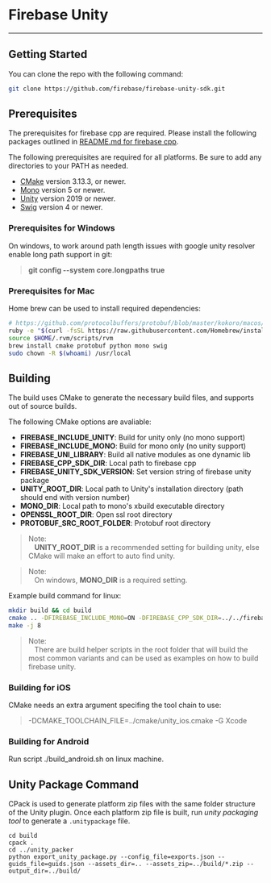 
# Firebase Unity #

---


## Getting Started
You can clone the repo with the following command:

``` bash
git clone https://github.com/firebase/firebase-unity-sdk.git
```

## Prerequisites
The prerequisites for firebase cpp are required. Please install the following
packages outlined in [README.md for firebase cpp](https://github.com/firebase/firebase-cpp-sdk/blob/master/README.md#prerequisites).

The following prerequisites are required for all platforms.  Be sure to add any
directories to your PATH as needed.

- [CMake](https://cmake.org/) version 3.13.3, or newer.
- [Mono](https://www.mono-project.com/) version 5 or newer.
- [Unity](https://unity.com/) version 2019 or newer.
- [Swig](http://www.swig.org/) version 4 or newer.

### Prerequisites for Windows
On windows, to work around path length issues with google unity resolver enable
long path support in git:

> **git config --system core.longpaths true**

### Prerequisites for Mac
Home brew can be used to install required dependencies:

```bash
# https://github.com/protocolbuffers/protobuf/blob/master/kokoro/macos/prepare_build_macos_rc#L20
ruby -e "$(curl -fsSL https://raw.githubusercontent.com/Homebrew/install/master/install)"
source $HOME/.rvm/scripts/rvm
brew install cmake protobuf python mono swig
sudo chown -R $(whoami) /usr/local
```

## Building
The build uses CMake to generate the necessary build files, and supports out of
source builds.

The following CMake options are avaliable:

* **FIREBASE_INCLUDE_UNITY**: Build for unity only (no mono support)
* **FIREBASE_INCLUDE_MONO**: Build for mono only (no unity support)
* **FIREBASE_UNI_LIBRARY**: Build all native modules as one dynamic lib
* **FIREBASE_CPP_SDK_DIR**: Local path to firebase cpp
* **FIREBASE_UNITY_SDK_VERSION**: Set version string of firebase unity package
* **UNITY_ROOT_DIR**: Local path to Unity's installation directory
  (path should end with version number)
* **MONO_DIR**: Local path to mono's xbuild executable directory
* **OPENSSL_ROOT_DIR**: Open ssl root directory
* **PROTOBUF_SRC_ROOT_FOLDER**: Protobuf root directory

> Note:<br/>
> &nbsp;&nbsp;&nbsp;**UNITY_ROOT_DIR** is a recommended setting for building
> unity, else CMake will make an effort to auto find unity.

> Note:<br/>
> &nbsp;&nbsp;&nbsp;On windows, **MONO_DIR** is a required setting.

Example build command for linux:

``` bash
mkdir build && cd build
cmake .. -DFIREBASE_INCLUDE_MONO=ON -DFIREBASE_CPP_SDK_DIR=../../firebase-cpp-sdk
make -j 8
```

> Note:<br/>
> &nbsp;&nbsp;&nbsp;There are build helper scripts in the root folder that will
> build the most common variants and can be used as examples on how to build
> firebase unity.

### Building for iOS
CMake needs an extra argument specifing the tool chain to use:

> -DCMAKE_TOOLCHAIN_FILE=../cmake/unity_ios.cmake -G Xcode

### Building for Android
Run script ./build_android.sh on linux machine.


## Unity Package Command ##

CPack is used to generate platform zip files with the same folder structure of
the Unity plugin. Once each platform zip file is built, run
*unity packaging tool* to generate a `.unitypackage` file.

```
cd build
cpack .
cd ../unity_packer
python export_unity_package.py --config_file=exports.json --guids_file=guids.json --assets_dir=.. --assets_zip=../build/*.zip --output_dir=../build/
```

